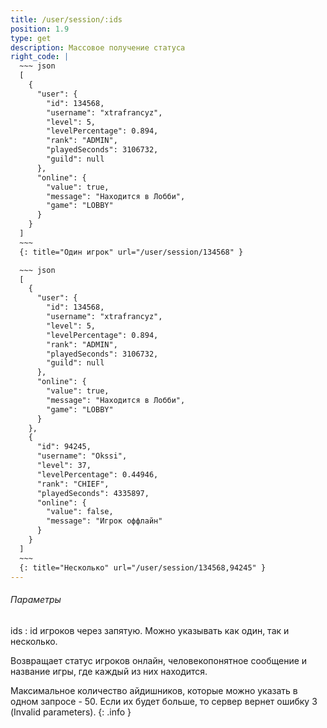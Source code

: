 ```yaml
---
title: /user/session/:ids
position: 1.9
type: get
description: Массовое получение статуса
right_code: |
  ~~~ json
  [
    {
      "user": {
        "id": 134568,
        "username": "xtrafrancyz",
        "level": 5,
        "levelPercentage": 0.894,
        "rank": "ADMIN",
        "playedSeconds": 3106732,
        "guild": null
      },
      "online": {
        "value": true,
        "message": "Находится в Лобби",
        "game": "LOBBY"
      }
    }
  ]
  ~~~
  {: title="Один игрок" url="/user/session/134568" }

  ~~~ json
  [
    {
      "user": {
        "id": 134568,
        "username": "xtrafrancyz",
        "level": 5,
        "levelPercentage": 0.894,
        "rank": "ADMIN",
        "playedSeconds": 3106732,
        "guild": null
      },
      "online": {
        "value": true,
        "message": "Находится в Лобби",
        "game": "LOBBY"
      }
    },
    {
      "id": 94245,
      "username": "Okssi",
      "level": 37,
      "levelPercentage": 0.44946,
      "rank": "CHIEF",
      "playedSeconds": 4335897,
      "online": {
        "value": false,
        "message": "Игрок оффлайн"
      }
    }
  ]
  ~~~
  {: title="Несколько" url="/user/session/134568,94245" }
---
```


<h6>Параметры</h6>
ids
: id игроков через запятую. Можно указывать как один, так и несколько.

Возвращает статус игроков онлайн, человекопонятное сообщение и название игры, где каждый из них находится.

Максимальное количество айдишников, которые можно указать в одном запросе - 50. Если их будет больше, то сервер вернет ошибку 3 (Invalid parameters).
{: .info }
